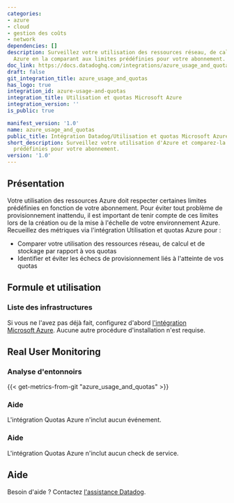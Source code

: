 ```yaml
---
categories:
- azure
- cloud
- gestion des coûts
- network
dependencies: []
description: Surveillez votre utilisation des ressources réseau, de calcul et de stockage
  Azure en la comparant aux limites prédéfinies pour votre abonnement.
doc_link: https://docs.datadoghq.com/integrations/azure_usage_and_quotas/
draft: false
git_integration_title: azure_usage_and_quotas
has_logo: true
integration_id: azure-usage-and-quotas
integration_title: Utilisation et quotas Microsoft Azure
integration_version: ''
is_public: true

manifest_version: '1.0'
name: azure_usage_and_quotas
public_title: Intégration Datadog/Utilisation et quotas Microsoft Azure
short_description: Surveillez votre utilisation d'Azure et comparez-la aux limites
  prédéfinies pour votre abonnement.
version: '1.0'
---
```


<!--  SOURCED FROM https://github.com/DataDog/dogweb -->
## Présentation

Votre utilisation des ressources Azure doit respecter certaines limites prédéfinies en fonction de votre abonnement. Pour éviter tout problème de provisionnement inattendu, il est important de tenir compte de ces limites lors de la création ou de la mise à l'échelle de votre environnement Azure. Recueillez des métriques via l'intégration Utilisation et quotas Azure pour :

- Comparer votre utilisation des ressources réseau, de calcul et de stockage par rapport à vos quotas
- Identifier et éviter les échecs de provisionnement liés à l'atteinte de vos quotas

## Formule et utilisation

### Liste des infrastructures

Si vous ne l'avez pas déjà fait, configurez d'abord [l'intégration Microsoft Azure][1]. Aucune autre procédure d'installation n'est requise.

## Real User Monitoring

### Analyse d'entonnoirs
{{< get-metrics-from-git "azure_usage_and_quotas" >}}


### Aide

L'intégration Quotas Azure n'inclut aucun événement.

### Aide

L'intégration Quotas Azure n'inclut aucun check de service.

## Aide

Besoin d'aide ? Contactez [l'assistance Datadog][3].

[1]: https://docs.datadoghq.com/fr/integrations/azure/
[2]: https://github.com/DataDog/dogweb/blob/prod/integration/azure_usage_and_quotas/azure_usage_and_quotas_metadata.csv
[3]: https://docs.datadoghq.com/fr/help/
